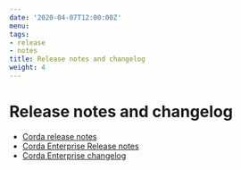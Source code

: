 ```yaml
---
date: '2020-04-07T12:00:00Z'
menu:
tags:
- release
- notes
title: Release notes and changelog
weight: 4
---
```



# Release notes and changelog

* [Corda release notes](release-notes.md)
* [Corda Enterprise Release notes](release-notes-enterprise.md)
* [Corda Enterprise changelog](changelog-enterprise.md)


